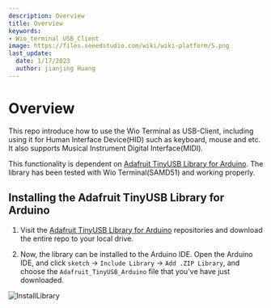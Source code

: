 ```yaml
---
description: Overview
title: Overview
keywords:
- Wio_terminal USB_Client
image: https://files.seeedstudio.com/wiki/wiki-platform/S.png
last_update:
  date: 1/17/2023
  author: jianjing Huang
---
```


# Overview

This repo introduce how to use the Wio Terminal as USB-Client, including using it for Human Interface Device(HID) such as keyboard, mouse and etc. It also supports Musical Instrument Digital Interface(MIDI).

This functionality is dependent on [Adafruit TinyUSB Library for Arduino](https://github.com/adafruit/Adafruit_TinyUSB_Arduino). The library has been tested with Wio Terminal(SAMD51) and working properly.

## Installing the Adafruit TinyUSB Library for Arduino

1. Visit the [Adafruit TinyUSB Library for Arduino](https://github.com/adafruit/Adafruit_TinyUSB_Arduino) repositories and download the entire repo to your local drive.

2. Now, the  library can be installed to the Arduino IDE. Open the Arduino IDE, and click `sketch` -> `Include Library` -> `Add .ZIP Library`, and choose the `Adafruit_TinyUSB_Arduino` file that you've have just downloaded.

![InstallLibrary](https://files.seeedstudio.com/wiki/Wio-Terminal/img/Xnip2019-11-21_15-50-13.jpg)

